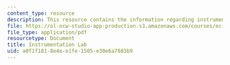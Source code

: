 ```yaml
---
content_type: resource
description: This resource contains the information regarding instrumentation lab.
file: https://ol-ocw-studio-app-production.s3.amazonaws.com/courses/ec-710-d-lab-medical-technologies-for-the-developing-world-spring-2010/a0f1f1818e4ee1fe1505e30e6a7883b9_MITEC_710S10_instrumn_lab.pdf
file_type: application/pdf
resourcetype: Document
title: Instrumentation Lab
uid: a0f1f181-8e4e-e1fe-1505-e30e6a7883b9
---
```

